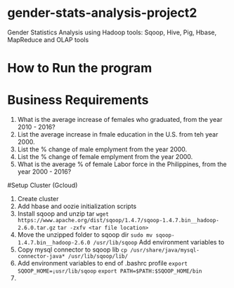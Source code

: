 # gender-stats-analysis-project2
Gender Statistics Analysis using Hadoop tools: Sqoop, Hive, Pig, Hbase, MapReduce and OLAP tools
# How to Run the program

# Business Requirements
1. What is the average increase of females who graduated, from the year 2010 - 2016?
2. List the average increase in fmale education in the U.S. from teh year 2000.
3. List the % change of male emplyment from the year 2000.
4. List the % change of female emplyment from the year 2000.
5. What is the average % of female Labor force in the Philippines, from the year 2000 - 2016?



#Setup Cluster (Gcloud)
1. Create cluster
2. Add hbase and oozie initialization scripts
3. Install sqoop and unzip tar
`wget https://www.apache.org/dist/sqoop/1.4.7/sqoop-1.4.7.bin__hadoop-2.6.0.tar.gz`
`tar -zxfv <tar file location> `
4. Move the unzipped folder to sqoop dir
`sudo mv sqoop-1.4.7.bin__hadoop-2.6.0 /usr/lib/sqoop`
Add environment variables to 
5. Copy mysql connector to sqoop lib
`cp /usr/share/java/mysql-connector-java* /usr/lib/sqoop/lib/`
6. Add environment variables to end of .bashrc profile
`export SQOOP_HOME=¡usr/lib/sqoop`
`export PATH=$PATH:$SQOOP_HOME/bin`
7.